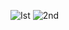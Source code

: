 ![Ist](https://github.com/user-attachments/assets/e4f1cca7-9c40-481e-8b17-00296b441b34)
![2nd](https://github.com/user-attachments/assets/db69e192-25d2-4eeb-907c-8672dde88538)

